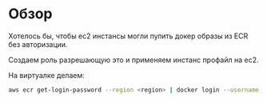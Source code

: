 # Обзор
Хотелось бы, чтобы ec2 инстансы могли пулить докер образы из ECR без авторизации.

Создаем роль разрешающую это и применяем инстанс профайл на ec2.

На виртуалке делаем:

```bash
aws ecr get-login-password --region <region> | docker login --username AWS --password-stdin <account-id>.dkr.ecr.<region>.amazonaws.com
```
